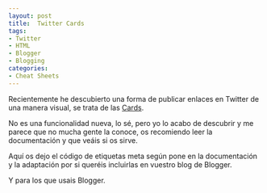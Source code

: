 ```yaml
---
layout: post
title:  Twitter Cards
tags:
- Twitter
- HTML
- Blogger
- Blogging
categories:
- Cheat Sheets
---
```

Recientemente he descubierto una forma de publicar enlaces en Twitter de una manera visual, se trata de las <a href="https://dev.twitter.com/cards/getting-started">Cards</a>.

No es una funcionalidad nueva, lo sé, pero yo lo acabo de descubrir y me parece que no mucha gente la conoce, os recomiendo leer la documentación y que veáis si os sirve.

Aquí os dejo el código de etiquetas meta según pone en la documentación y la adaptación por si queréis incluirlas en vuestro blog de Blogger.
<script src="https://gist.github.com/d1f774b20611459d2960.js?file=documentacion.xml"> </script>

Y para los que usais Blogger.

<script src="https://gist.github.com/d1f774b20611459d2960.js?file=blogger.xml"> </script>
